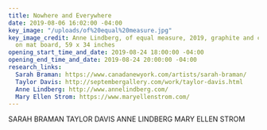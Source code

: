 ```yaml
---
title: Nowhere and Everywhere
date: 2019-08-06 16:02:00 -04:00
key_image: "/uploads/of%20equal%20measure.jpg"
key_image_credit: Anne Lindberg, of equal measure, 2019, graphite and colored pencil
  on mat board, 59 x 34 inches
opening_start_time_and_date: 2019-08-24 18:00:00 -04:00
opening_end_time_and_date: 2019-08-24 20:00:00 -04:00
research_links:
  Sarah Braman: https://www.canadanewyork.com/artists/sarah-braman/
  Taylor Davis: http://septembergallery.com/work/taylor-davis.html
  Anne Lindberg: http://www.annelindberg.com/
  Mary Ellen Strom: https://www.maryellenstrom.com/
---
```


SARAH BRAMAN
TAYLOR DAVIS
ANNE LINDBERG
MARY ELLEN STROM

